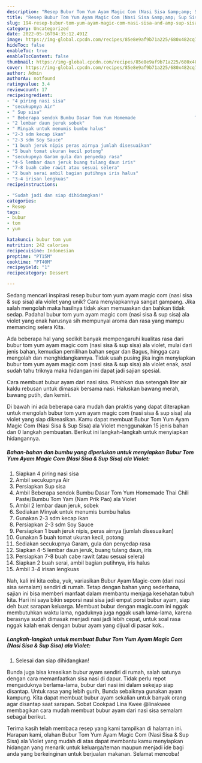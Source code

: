 ```yaml
---
description: "Resep Bubur Tom Yum Ayam Magic Com (Nasi Sisa &amp;amp; Sup Sisa) ala Violet yang Enak"
title: "Resep Bubur Tom Yum Ayam Magic Com (Nasi Sisa &amp;amp; Sup Sisa) ala Violet yang Enak"
slug: 194-resep-bubur-tom-yum-ayam-magic-com-nasi-sisa-and-amp-sup-sisa-ala-violet-yang-enak
category: Uncategorized
date: 2022-05-16T04:35:12.491Z
image: https://img-global.cpcdn.com/recipes/85e8e9af9b71a225/680x482cq70/bubur-tom-yum-ayam-magic-com-nasi-sisa-sup-sisa-ala-violet-foto-resep-utama.jpg
hideToc: false
enableToc: true
enableTocContent: false
thumbnail: https://img-global.cpcdn.com/recipes/85e8e9af9b71a225/680x482cq70/bubur-tom-yum-ayam-magic-com-nasi-sisa-sup-sisa-ala-violet-foto-resep-utama.jpg
cover: https://img-global.cpcdn.com/recipes/85e8e9af9b71a225/680x482cq70/bubur-tom-yum-ayam-magic-com-nasi-sisa-sup-sisa-ala-violet-foto-resep-utama.jpg
author: Admin
authorAv: notfound
ratingvalue: 3.4
reviewcount: 17
recipeingredient:
- "4 piring nasi sisa"
- "secukupnya Air"
- " Sup sisa"
- " Beberapa sendok Bumbu Dasar Tom Yum Homemade                      Thai Chili PasteBumbu Tom Yam Nam Prik Pao ala Violet"
- "2 lembar daun jeruk sobek"
- " Minyak untuk menumis bumbu halus"
- "2-3 sdm kecap ikan"
- "2-3 sdm Soy Sauce"
- "1 buah jeruk nipis peras airnya jumlah disesuaikan"
- "5 buah tomat ukuran kecil potong"
- "secukupnya Garam gula dan penyedap rasa"
- "4-5 lembar daun jeruk buang tulang daun iris"
- "7-8 buah cabe rawit atau sesuai selera"
- "2 buah serai ambil bagian putihnya iris halus"
- "3-4 irisan lengkuas"
recipeinstructions:

- "Sudah jadi dan siap dihidangkan!"
categories:
- Resep
tags:
- bubur
- tom
- yum

katakunci: bubur tom yum 
nutrition: 242 calories
recipecuisine: Indonesian
preptime: "PT15M"
cooktime: "PT40M"
recipeyield: "1"
recipecategory: Dessert

---
```





Sedang mencari inspirasi resep bubur tom yum ayam magic com (nasi sisa &amp; sup sisa) ala violet yang unik? Cara menyiapkannya sangat gampang. Jika salah mengolah maka hasilnya tidak akan memuaskan dan bahkan tidak sedap. Padahal bubur tom yum ayam magic com (nasi sisa &amp; sup sisa) ala violet yang enak harusnya sih mempunyai aroma dan rasa yang mampu memancing selera Kita.





Ada beberapa hal yang sedikit banyak mempengaruhi kualitas rasa dari bubur tom yum ayam magic com (nasi sisa &amp; sup sisa) ala violet, mulai dari jenis bahan, kemudian pemilihan bahan segar dan Bagus, hingga cara mengolah dan menghidangkannya. Tidak usah pusing jika ingin menyiapkan bubur tom yum ayam magic com (nasi sisa &amp; sup sisa) ala violet enak,      asal sudah tahu triknya maka hidangan ini dapat jadi sajian spesial.














Cara membuat bubur ayam dari nasi sisa. Pisahkan dua setengah liter air kaldu rebusan untuk dimasak bersama nasi. Haluskan bawang merah, bawang putih, dan kemiri.






Di bawah ini ada beberapa cara mudah dan praktis yang dapat diterapkan untuk mengolah bubur tom yum ayam magic com (nasi sisa &amp; sup sisa) ala violet yang siap dikreasikan. Kamu dapat membuat Bubur Tom Yum Ayam Magic Com (Nasi Sisa &amp; Sup Sisa) ala Violet menggunakan 15 jenis bahan dan 0 langkah pembuatan. Berikut ini langkah-langkah untuk menyiapkan hidangannya.

<!--inarticleads1-->

##### Bahan-bahan dan bumbu yang diperlukan untuk menyiapkan Bubur Tom Yum Ayam Magic Com (Nasi Sisa &amp; Sup Sisa) ala Violet:

1. Siapkan 4 piring nasi sisa
1. Ambil secukupnya Air
1. Persiapkan  Sup sisa
1. Ambil  Beberapa sendok Bumbu Dasar Tom Yum Homemade                      Thai Chili Paste/Bumbu Tom Yam (Nam Prik Pao) ala Violet
1. Ambil 2 lembar daun jeruk, sobek
1. Sediakan  Minyak untuk menumis bumbu halus
1. Gunakan 2-3 sdm kecap ikan
1. Persiapkan 2-3 sdm Soy Sauce
1. Persiapkan 1 buah jeruk nipis, peras airnya (jumlah disesuaikan)
1. Gunakan 5 buah tomat ukuran kecil, potong
1. Sediakan secukupnya Garam, gula dan penyedap rasa
1. Siapkan 4-5 lembar daun jeruk, buang tulang daun, iris
1. Persiapkan 7-8 buah cabe rawit (atau sesuai selera)
1. Siapkan 2 buah serai, ambil bagian putihnya, iris halus
1. Ambil 3-4 irisan lengkuas


Nah, kali ini kita coba, yuk, variasikan Bubur Ayam Magic-com (dari nasi sisa semalam) sendiri di rumah. Tetap dengan bahan yang sederhana, sajian ini bisa memberi manfaat dalam membantu menjaga kesehatan tubuh kita. Hari ini saya bikin seporsi nasi sisa jadi empat porsi bubur ayam, siap deh buat sarapan keluarga. Membuat bubur dengan magic.com ini nggak membutuhkan waktu lama, ngaduknya juga nggak usah lama-lama, karena berasnya sudah dimasak menjadi nasi jadi lebih cepat, untuk soal rasa nggak kalah enak dengan bubur ayam yang dijual di pasar kok.. 

<!--inarticleads2-->

##### Langkah-langkah untuk membuat Bubur Tom Yum Ayam Magic Com (Nasi Sisa &amp; Sup Sisa) ala Violet:


1. Selesai dan siap dihidangkan!

Bunda juga bisa kreasikan bubur ayam sendiri di rumah, salah satunya dengan cara memanfaatkan sisa nasi di dapur. Tidak perlu repot mengaduknya berlama-lama, bubur dari nasi ini dalam sekejap siap disantap. Untuk rasa yang lebih gurih, Bunda sebaiknya gunakan ayam kampung. Kita dapat membuat bubur ayam sekalian untuk banyak orang agar disantap saat sarapan. Sobat Cookpad Lina Kwee @linakwee membagikan cara mudah membuat bubur ayam dari nasi sisa semalam sebagai berikut. 

Terima kasih telah membaca resep yang kami tampilkan di halaman ini. Harapan kami, olahan Bubur Tom Yum Ayam Magic Com (Nasi Sisa &amp; Sup Sisa) ala Violet yang mudah di atas dapat membantu kamu menyiapkan hidangan yang menarik untuk keluarga/teman maupun menjadi ide bagi anda yang berkeinginan untuk berjualan makanan. Selamat mencoba!
